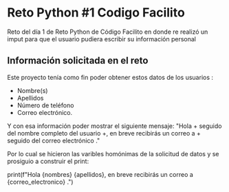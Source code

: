 
# Reto Python #1 Codigo Facilito

Reto del día 1 de Reto Python de Código Facilito en donde re realizó un imput para que el usuario pudiera escribir su información personal


    


## Información solicitada en el reto

Este proyecto tenía como fin poder obtener estos datos de los usuarios : 
- Nombre(s)
- Apellidos
- Número de teléfono
- Correo electrónico.

Y con esa información poder mostrar el siguiente mensaje: "Hola + seguido del nombre completo del usuario +, en breve recibirás un correo a + seguido del correo electrónico ." 

Por lo cual se hicieron las varibles homónimas de la solicitud de datos y se prosiguio a construir el print:

print(f"Hola {nombres} {apellidos}, en breve recibirás un correo a {correo_electronico} .")

